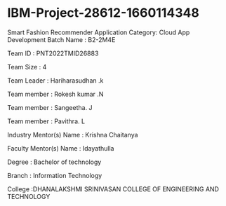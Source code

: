 # IBM-Project-28612-1660114348
Smart Fashion Recommender Application
Category: Cloud App Development
Batch Name : B2-2M4E

Team ID : PNT2022TMID26883

Team Size : 4

Team Leader : Hariharasudhan .k

Team member : Rokesh kumar .N

Team member : Sangeetha. J

Team member : Pavithra. L

Industry Mentor(s) Name : Krishna Chaitanya

Faculty Mentor(s) Name : Idayathulla

Degree : Bachelor of technology

Branch : Information Technology

College :DHANALAKSHMI SRINIVASAN COLLEGE OF ENGINEERING AND TECHNOLOGY

